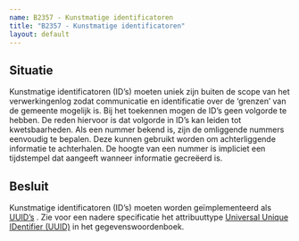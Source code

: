 ```yaml
---
name: B2357 - Kunstmatige identificatoren
title: "B2357 - Kunstmatige identificatoren"
layout: default
---
```


## Situatie
Kunstmatige identificatoren (ID’s) moeten uniek  zijn buiten de scope van het verwerkingenlog zodat communicatie en identificatie over de ‘grenzen’ van de gemeente mogelijk is. Bij het toekennen mogen de ID’s geen volgorde te hebben. De reden hiervoor is dat volgorde in ID’s kan leiden tot kwetsbaarheden. Als een nummer bekend is, zijn de omliggende nummers eenvoudig te bepalen. Deze kunnen gebruikt worden om achterliggende informatie te achterhalen. De hoogte van een nummer is impliciet een tijdstempel dat aangeeft wanneer informatie gecreëerd is.

## Besluit
Kunstmatige identificatoren (ID’s) moeten worden geïmplementeerd als [UUID’s](https://en.wikipedia.org/wiki/Universally_unique_identifier) . Zie voor een nadere specificatie het attribuuttype [Universal Unique IDentifier (UUID)](../../../gegevenswoordenboek/attribuuttypen/UUID.md) in het gegevenswoordenboek.
